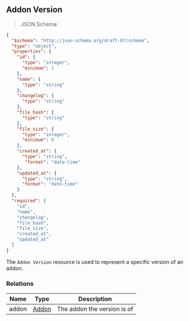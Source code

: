 ## Addon Version

> JSON Schema:

```json
{
  "$schema": "http://json-schema.org/draft-07/schema",
  "type": "object",
  "properties": {
    "id": {
      "type": "integer",
      "minimum": 1
    },
    "name": {
      "type": "string"
    },
    "changelog": {
      "type": "string"
    },
    "file_hash": {
      "type": "string"
    },
    "file_size": {
      "type": "integer",
      "minimum": 0
    },
    "created_at": {
      "type": "string",
       "format": "date-time"
    },
    "updated_at": {
      "type": "string",
      "format": "date-time"
    }
  },
  "required": [
    "id",
    "name",
    "changelog",
    "file_hash",
    "file_size",
    "created_at",
    "updated_at"
  ]
}
```

The `Addon Version` resource is used to represent a specific version of an addon.

### Relations
Name | Type | Description
---- | ---- | -----------
addon | [Addon](#resource-types-addon) | The addon the version is of
